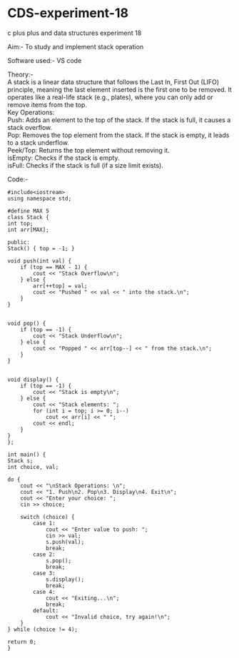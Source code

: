 # CDS-experiment-18
c plus plus and data structures experiment 18

Aim:- To study and implement stack operation<br>

Software used:- VS code <br>

Theory:-<br>
A stack is a linear data structure that follows the Last In, First Out (LIFO) principle, meaning the last element inserted is the first one to be removed. It operates like a real-life stack (e.g., plates), where you can only add or remove items from the top.<br>
Key Operations:<br>
Push: Adds an element to the top of the stack. If the stack is full, it causes a stack overflow.<br>
Pop: Removes the top element from the stack. If the stack is empty, it leads to a stack underflow.<br>
Peek/Top: Returns the top element without removing it.<br>
isEmpty: Checks if the stack is empty.<br>
isFull: Checks if the stack is full (if a size limit exists).<br>

Code:-<br>


    #include<iostream>
    using namespace std;

    #define MAX 5  
    class Stack {
    int top;      
    int arr[MAX]; 

    public:
    Stack() { top = -1; }  
    
    void push(int val) {
        if (top == MAX - 1) {
            cout << "Stack Overflow\n";
        } else {
            arr[++top] = val;
            cout << "Pushed " << val << " into the stack.\n";
        }
    }

   
    void pop() {
        if (top == -1) {
            cout << "Stack Underflow\n";
        } else {
            cout << "Popped " << arr[top--] << " from the stack.\n";
        }
    }

   
    void display() {
        if (top == -1) {
            cout << "Stack is empty\n";
        } else {
            cout << "Stack elements: ";
            for (int i = top; i >= 0; i--)
                cout << arr[i] << " ";
            cout << endl;
        }
    }
    };

    int main() {
    Stack s;
    int choice, val;

    do {
        cout << "\nStack Operations: \n";
        cout << "1. Push\n2. Pop\n3. Display\n4. Exit\n";
        cout << "Enter your choice: ";
        cin >> choice;

        switch (choice) {
            case 1:
                cout << "Enter value to push: ";
                cin >> val;
                s.push(val);
                break;
            case 2:
                s.pop();
                break;
            case 3:
                s.display();
                break;
            case 4:
                cout << "Exiting...\n";
                break;
            default:
                cout << "Invalid choice, try again!\n";
        }
    } while (choice != 4);

    return 0;
    }

